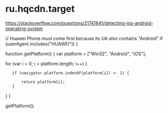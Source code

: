 # ru.hqcdn.target



https://stackoverflow.com/questions/21741841/detecting-ios-android-operating-system


// Huawei Phone must come first because its UA also contains "Android"
    if (userAgent.includes("HUAWEI")) {
    
    
    


function getPlatform() {
   var platform = ["Win32", "Android", "iOS"];

   for (var i = 0; i < platform.length; i++) {

       if (navigator.platform.indexOf(platform[i]) >- 1) {

           return platform[i];
       }
   }
}

getPlatform();